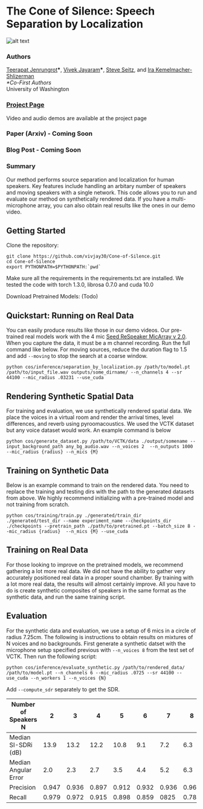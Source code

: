 # The Cone of Silence: Speech Separation by Localization
![alt text](https://public-static-files.s3.us-west-1.amazonaws.com/Cone-of-Silence/real_teaser.png)

### Authors
[Teerapat Jenrungrot](https://mjenrungrot.com/)**\***, [Vivek Jayaram](http://www.vivekjayaram.com/)**\***, [Steve Seitz](https://homes.cs.washington.edu/~seitz/), and [Ira Kemelmacher-Shlizerman](https://homes.cs.washington.edu/~kemelmi/)<br>
*\*Co-First Authors*<br>
University of Washington

### [Project Page](http://grail.cs.washington.edu/projects/cone-of-silence/)
Video and audio demos are available at the project page

### Paper (Arxiv) - Coming Soon
### Blog Post - Coming Soon

### Summary
Our method performs source separation and localization for human speakers. Key features include handling an arbitary number of speakers and moving speakers with a single network. This code allows you to run and evaluate our method on synthetically rendered data. If you have a multi-microphone array, you can also obtain real results like the ones in our demo video.

## Getting Started
Clone the repository:
```
git clone https://github.com/vivjay30/Cone-of-Silence.git
cd Cone-of-Silence
export PYTHONPATH=$PYTHONPATH:`pwd`
```

Make sure all the requirements in the requirements.txt are installed. We tested the code with torch 1.3.0, librosa 0.7.0 and cuda 10.0

Download Pretrained Models: (Todo)

## Quickstart: Running on Real Data
You can easily produce results like those in our demo videos. Our pre-trained real models work with the 4 mic [Seed ReSpeaker MicArray v 2.0](https://wiki.seeedstudio.com/ReSpeaker_Mic_Array_v2.0/). When you capture the data, it must be a m channel recording. Run the full command like below. For moving sources, reduce the duration flag to 1.5 and add `--moving` to stop the search at a coarse window.
```
python cos/inference/separation_by_localization.py /path/to/model.pt /path/to/input_file.wav outputs/some_dirname/ --n_channels 4 --sr 44100 --mic_radius .03231 --use_cuda
```



## Rendering Synthetic Spatial Data
For training and evaluation, we use synthetically rendered spatial data. We place the voices in a virtual room and render the arrival times, level differences, and reverb using pyroomacoustics. We used the VCTK dataset but any voice dataset would work. An example command is below
```
python cos/generate_dataset.py /path/to/VCTK/data ./output/somename --input_background_path any_bg_audio.wav --n_voices 2  --n_outputs 1000 --mic_radius {radius} --n_mics {M}
```

## Training on Synthetic Data
Below is an example command to train on the rendered data. You need to replace the training and testing dirs with the path to the generated datasets from above. We highly recommend initializing with a pre-trained model and not training from scratch.
```
python cos/training/train.py ./generated/train_dir ./generated/test_dir --name experiment_name --checkpoints_dir ./checkpoints --pretrain_path ./path/to/pretrained.pt --batch_size 8 --mic_radius {radius}  --n_mics {M} --use_cuda
```

## Training on Real Data
For those looking to improve on the pretrained models, we recommend gathering a lot more real data. We did not have the ability to gather very accurately positioned real data in a proper sound chamber. By training with a lot more real data, the results will almost certainly improve. All you have to do is create synthetic composites of speakers in the same format as the synthetic data, and run the same training script.

## Evaluation
For the synthetic data and evaluation, we use a setup of 6 mics in a circle of radius 7.25cm. The following is instructions to obtain results on mixtures of N voices and no backgrounds. First generate a synthetic datset with the microphone setup specified previous with ```--n_voices 8``` from the test set of VCTK. Then run the following script:  

```python cos/inference/evaluate_synthetic.py /path/to/rendered_data/ /path/to/model.pt --n_channels 6 --mic_radius .0725 --sr 44100 --use_cuda --n_workers 1 --n_voices {N}```

Add ```--compute_sdr``` separately to get the SDR.

| Number of Speakers N | 2     | 3     | 4     | 5     | 6     | 7     | 8     |
|----------------------|-------|-------|-------|-------|-------|-------|-------|
| Median SI-SDRi (dB)  | 13.9  | 13.2  | 12.2  | 10.8  | 9.1   | 7.2   | 6.3   |
| Median Angular Error | 2.0   | 2.3   | 2.7   | 3.5   | 4.4   | 5.2   | 6.3   |
| Precision            | 0.947 | 0.936 | 0.897 | 0.912 | 0.932 | 0.936 | 0.966 |
| Recall               | 0.979 | 0.972 | 0.915 | 0.898 | 0.859 | 0825  | 0.785 |


